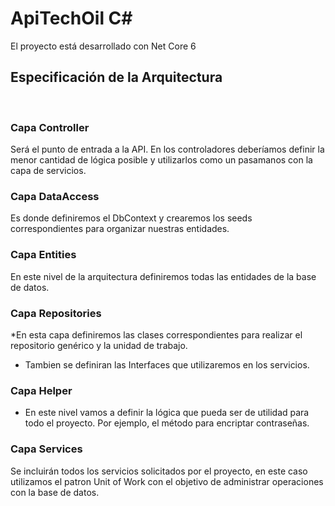 # ApiTechOil C#
El proyecto está desarrollado con Net Core 6
​
## **Especificación de la Arquitectura**
​
### **Capa Controller**
Será el punto de entrada a la API. En los controladores deberíamos definir la menor cantidad de lógica posible y utilizarlos como un pasamanos con la capa de servicios.
​
### **Capa DataAccess**
Es donde definiremos el DbContext y crearemos los seeds correspondientes para organizar nuestras entidades.
​
### **Capa Entities**
En este nivel de la arquitectura definiremos todas las entidades de la base de datos.
​
### **Capa Repositories**
*En esta capa definiremos las clases correspondientes para realizar el repositorio genérico y la unidad de trabajo.
*	Tambien se definiran las Interfaces que utilizaremos en los servicios.
​
### **Capa Helper**
*	En este nivel vamos a definir la lógica que pueda ser de utilidad para todo el proyecto. Por ejemplo, el método para encriptar contraseñas.

  ### **Capa Services**
  Se incluirán todos los servicios solicitados por el proyecto, en este caso utilizamos el patron Unit of Work con el objetivo de administrar operaciones con la base de datos.
  
​

